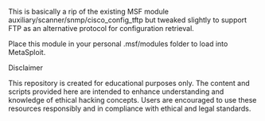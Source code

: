 This is basically a rip of the existing MSF module auxiliary/scanner/snmp/cisco_config_tftp but tweaked slightly to support FTP as an alternative protocol for configuration retrieval. 

Place this module in your personal .msf/modules folder to load into MetaSploit.


Disclaimer

This repository is created for educational purposes only. The content and scripts provided here are intended to enhance understanding and knowledge of ethical hacking concepts. Users are encouraged to use these resources responsibly and in compliance with ethical and legal standards.

